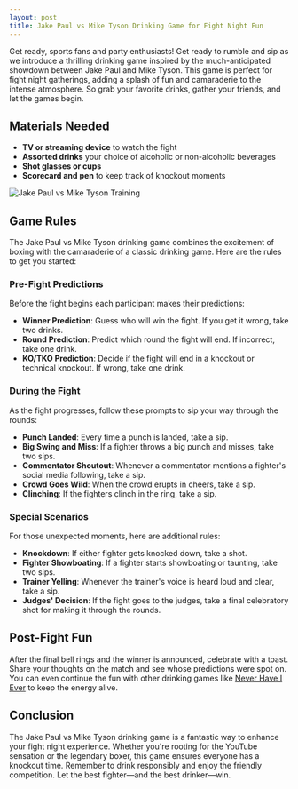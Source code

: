 ```yaml
---
layout: post
title: Jake Paul vs Mike Tyson Drinking Game for Fight Night Fun
---
```


Get ready, sports fans and party enthusiasts! Get ready to rumble and sip as we introduce a thrilling drinking game inspired by the much-anticipated showdown between Jake Paul and Mike Tyson. This game is perfect for fight night gatherings, adding a splash of fun and camaraderie to the intense atmosphere. So grab your favorite drinks, gather your friends, and let the games begin.

<script type="application/ld+json">
{
  "@context": "https://schema.org",
  "@type": "Article",
  "headline": "Jake Paul vs Mike Tyson Drinking Game for Fight Night Fun",
  "description": "Get ready to rumble with a thrilling drinking game inspired by the Jake Paul vs Mike Tyson showdown. Perfect for fight night gatherings!",
  "author": {
    "@type": "Person",
    "name": "Drinking Dojo Team"
  },
  "datePublished": "2024-11-13",
  "publisher": {
    "@type": "Organization",
    "name": "Drinking Dojo",
    "logo": {
      "@type": "ImageObject",
      "url": "https://drinkingdojo.com/assets/images/logo.png"
    }
  },
  "image": "https://imgur.com/gallery/jake-paul-vs-mike-tyson-training-wyC27tJ",
  "mainEntityOfPage": {
    "@type": "WebPage",
    "@id": "https://drinkingdojo.com/jake-paul-vs-mike-tyson-drinking-game"
  }
}
</script>

<script type="application/ld+json">
{
  "@context": "https://schema.org",
  "@type": "FAQPage",
  "mainEntity": [
    {
      "@type": "Question",
      "name": "What is the Jake Paul vs Mike Tyson Drinking Game?",
      "acceptedAnswer": {
        "@type": "Answer",
        "text": "It's a drinking game inspired by the Jake Paul vs Mike Tyson fight, with rules to follow as you watch."
      }
    },
    {
      "@type": "Question",
      "name": "What do I need for this drinking game?",
      "acceptedAnswer": {
        "@type": "Answer",
        "text": "You'll need a TV or streaming device to watch the fight, assorted drinks, shot glasses, and a scorecard."
      }
    },
    {
      "@type": "Question",
      "name": "How do I play the Jake Paul vs Mike Tyson drinking game?",
      "acceptedAnswer": {
        "@type": "Answer",
        "text": "Follow the game rules provided, which include taking sips or shots based on fight events, like punches landed and knockdowns."
      }
    },
    {
      "@type": "Question",
      "name": "Can I play this game with non-alcoholic drinks?",
      "acceptedAnswer": {
        "@type": "Answer",
        "text": "Yes, you can substitute non-alcoholic drinks for each prompt to keep the game inclusive for everyone."
      }
    }
  ]
}
</script>


## Materials Needed

- **TV or streaming device** to watch the fight
- **Assorted drinks** your choice of alcoholic or non-alcoholic beverages
- **Shot glasses or cups**
- **Scorecard and pen** to keep track of knockout moments

![Jake Paul vs Mike Tyson Training](https://imgur.com/gallery/jake-paul-vs-mike-tyson-training-wyC27tJ)

## Game Rules

The Jake Paul vs Mike Tyson drinking game combines the excitement of boxing with the camaraderie of a classic drinking game. Here are the rules to get you started:

### Pre-Fight Predictions

Before the fight begins each participant makes their predictions:

- **Winner Prediction**: Guess who will win the fight. If you get it wrong, take two drinks.
- **Round Prediction**: Predict which round the fight will end. If incorrect, take one drink.
- **KO/TKO Prediction**: Decide if the fight will end in a knockout or technical knockout. If wrong, take one drink.

### During the Fight

As the fight progresses, follow these prompts to sip your way through the rounds:

- **Punch Landed**: Every time a punch is landed, take a sip.
- **Big Swing and Miss**: If a fighter throws a big punch and misses, take two sips.
- **Commentator Shoutout**: Whenever a commentator mentions a fighter's social media following, take a sip.
- **Crowd Goes Wild**: When the crowd erupts in cheers, take a sip.
- **Clinching**: If the fighters clinch in the ring, take a sip.

### Special Scenarios

For those unexpected moments, here are additional rules:

- **Knockdown**: If either fighter gets knocked down, take a shot.
- **Fighter Showboating**: If a fighter starts showboating or taunting, take two sips.
- **Trainer Yelling**: Whenever the trainer's voice is heard loud and clear, take a sip.
- **Judges' Decision**: If the fight goes to the judges, take a final celebratory shot for making it through the rounds.

## Post-Fight Fun

After the final bell rings and the winner is announced, celebrate with a toast. Share your thoughts on the match and see whose predictions were spot on. You can even continue the fun with other drinking games like [Never Have I Ever](https://drinkingdojo.com/games/never-have-i-ever) to keep the energy alive.

## Conclusion

The Jake Paul vs Mike Tyson drinking game is a fantastic way to enhance your fight night experience. Whether you're rooting for the YouTube sensation or the legendary boxer, this game ensures everyone has a knockout time. Remember to drink responsibly and enjoy the friendly competition. Let the best fighter—and the best drinker—win.